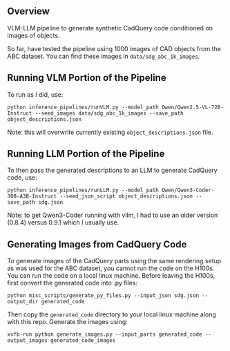 ## Overview

VLM-LLM pipeline to generate synthetic CadQuery code conditioned on images of objects.

So far, have tested the pipeline using 1000 images of CAD objects from the ABC dataset. You can find these images in ```data/sdg_abc_1k_images```.

## Running VLM Portion of the Pipeline

To run as I did, use:

```
python inference_pipelines/runVLM.py --model_path Qwen/Qwen2.5-VL-72B-Instruct --seed_images data/sdg_abc_1k_images --save_path object_descriptions.json
```

Note: this will overwrite currently existing ```object_descriptions.json``` file.

## Running LLM Portion of the Pipeline

To then pass the generated descriptions to an LLM to generate CadQuery code, use:

```
python inference_pipelines/runLLM.py --model_path Qwen/Qwen3-Coder-30B-A3B-Instruct --seed_json_script object_descriptions.json --save_path sdg.json
```

Note: to get Qwen3-Coder running with vllm, I had to use an older version (0.8.4) versus 0.9.1 which I usually use.

## Generating Images from CadQuery Code

To generate images of the CadQuery parts using the same rendering setup as was used for the ABC dataset, you cannot run the code on the H100s. You can run the code on a local linux machine. Before leaving the H100s, first convert the generated code into .py files:

```
python misc_scripts/generate_py_files.py --input_json sdg.json --output_dir generated_code
```

Then copy the ```generated_code``` directory to your local linux machine along with this repo. Generate the images using:

```
xvfb-run python generate_images.py --input_parts generated_code --output_images generated_code_images
```

